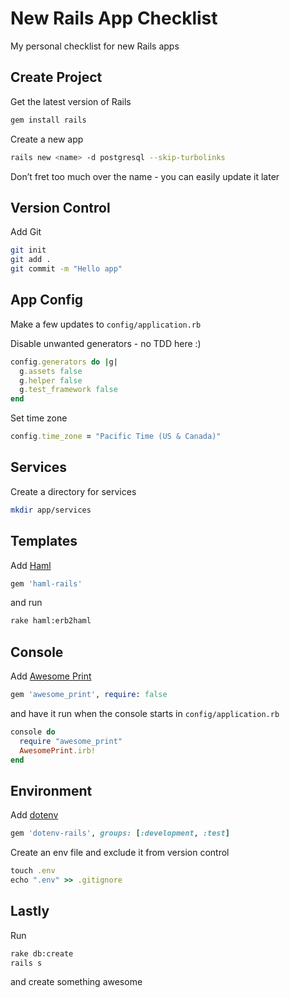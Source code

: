 # New Rails App Checklist

My personal checklist for new Rails apps

## Create Project

Get the latest version of Rails

```sh
gem install rails
```

Create a new app

```sh
rails new <name> -d postgresql --skip-turbolinks
```

Don’t fret too much over the name - you can easily update it later

## Version Control

Add Git

```sh
git init
git add .
git commit -m "Hello app"
```

## App Config

Make a few updates to `config/application.rb`

Disable unwanted generators - no TDD here :)

```ruby
config.generators do |g|
  g.assets false
  g.helper false
  g.test_framework false
end
```

Set time zone

```ruby
config.time_zone = "Pacific Time (US & Canada)"
```

## Services

Create a directory for services

```sh
mkdir app/services
```

## Templates

Add [Haml](https://github.com/indirect/haml-rails)

```ruby
gem 'haml-rails'
```

and run

```sh
rake haml:erb2haml
```

## Console

Add [Awesome Print](https://github.com/awesome-print/awesome_print)

```ruby
gem 'awesome_print', require: false
```

and have it run when the console starts in `config/application.rb`

```ruby
console do
  require "awesome_print"
  AwesomePrint.irb!
end
```

## Environment

Add [dotenv](https://github.com/bkeepers/dotenv)

```ruby
gem 'dotenv-rails', groups: [:development, :test]
```

Create an env file and exclude it from version control

```ruby
touch .env
echo ".env" >> .gitignore
```

## Lastly

Run

```sh
rake db:create
rails s
```

and create something awesome

